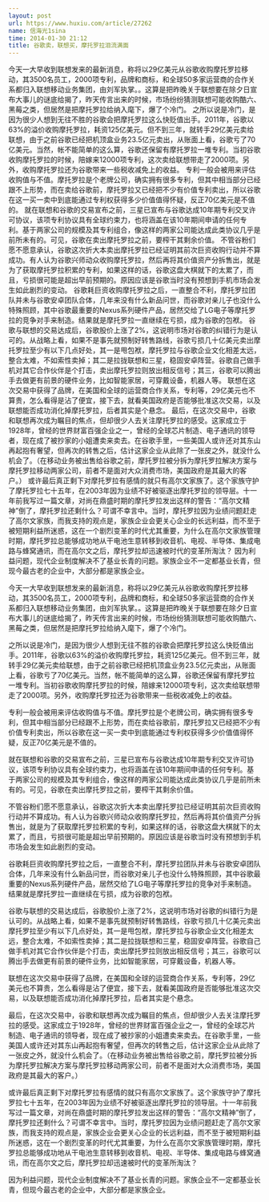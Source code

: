 ```yaml
---
layout: post
url: https://www.huxiu.com/article/27262
name: 信海光1sina
time: 2014-01-30 21:12
title: 谷歌卖，联想买，摩托罗拉泪流满面
---
```

今天一大早收到联想发来的最新消息，称将以29亿美元从谷歌收购摩托罗拉移动，其3500名员工，2000项专利，品牌和商标，和全球50多家运营商的合作关系都归入联想移动业务集团，由刘军执掌。。这算是把昨晚关于联想要在除夕日宣布大事儿的谜底给揭了，昨天传言出来的时候，市场纷纷猜测联想可能收购酷六、黑莓之类，但居然是把摩托罗拉给纳入麾下，爆了个冷门。 之所以说是冷门，是因为很少人想到无往不胜的谷歌会把摩托罗拉这么快贬值出手。2011年，谷歌以63%的溢价收购摩托罗拉，耗资125亿美元。但不到三年，就转手29亿美元卖给联想，由于之前谷歌已经把机顶盒业务23.5亿元卖出，从账面上看，谷歌亏了70亿美元。当然，帐不能简单的这么算，谷歌还保留有摩托罗拉一堆专利。当初谷歌收购摩托罗拉的时候，陪嫁来12000项专利，这次卖给联想带走了2000项。另外，收购摩托罗拉还为谷歌带来一些税收减免上的收益。 专利一般会被用来评估收购值与不值。摩托罗拉是个老牌公司，确实拥有很多专利，但其中相当部分已经跟不上形势，而在卖给谷歌前，摩托罗拉又已经把不少有价值专利卖出，所以谷歌在这一买一卖中到底能通过专利权获得多少价值值得怀疑，反正70亿美元是不值的。 就在联想和谷歌的交易宣布之前，三星已宣布与谷歌达成10年期专利交叉许可协议，该项专利协议具有全球约束力，也将涵盖在该10年期间申请的任何专利。基于两家公司的规模及其专利组合，像这样的两家公司能达成此类协议几乎是前所未有的。可见，谷歌在卖出摩托罗拉之前，要榨干其剩余价值。 不管谷粉们愿不愿意承认，谷歌这次折大本卖出摩托罗拉已经证明其前次巨资收购行动并不算成功。有人认为谷歌兴师动众收购摩托罗拉，然后再将其价值资产分拆售出，就是为了获取摩托罗拉积累的专利，如果这样的话，谷歌这盘大棋就下的太累了，而且，亏损很可能是超出早前预期的。原因应该是谷歌当时没有预想到手机市场会发生如此剧烈的变动。 谷歌耗巨资收购摩托罗拉之后，一直整合不利，摩托罗拉团队并未与谷歌安卓团队合体，几年来没有什么新品问世，而谷歌对亲儿子也没什么特殊照顾，其中谷歌最重要的Nexus系列硬件产品，居然交给了LG电子等摩托罗拉的竞争对手来制造。结果就是摩托罗拉一直继续在亏损，成为谷歌的包袱。 谷歌与联想的交易达成后，谷歌股价上涨了2%，这说明市场对谷歌的纠错行为是认可的。从战略上看，如果不是事先就预制好转售路线，谷歌亏损几十亿美元卖出摩托罗拉至少有以下几点好处，其一是甩包袱，摩托罗拉与谷歌企业文化相差太远，整合太难，不如索性卖掉；其二是拉拢联想和三星，稳固安卓阵营。谷歌自己做手机对其它合作伙伴是个打击，卖出摩托罗拉则放出相反信号；其三，谷歌可以腾出手去做更有前景的硬件业务，比如智能家居，可穿戴设备，机器人等。 联想在这次交易中获得了品牌，在美国和全球的运营商合作关系，专利等，29亿美元也不算贵，怎么看得是沾了便宜，接下去，就看美国政府是否能够批准这次交易，以及联想能否成功消化掉摩托罗拉，后者其实是个悬念。 最后，在这次交易中，谷歌和联想再次成为瞩目的焦点，但却很少人去关注摩托罗拉的感受。这家成立于1928年，曾经的世界财富百强企业之一，曾经的全球芯片制造、电子通讯的领导者，现在成了被抄家的小姐遭卖来卖去。在谷歌手里，一些美国人或许还对其东山再起抱有奢望，但再次的转售之后，估计这家企业从此除了一张皮之外，就没什么机会了。（在移动业务被出售给谷歌之前，摩托罗拉被分拆为摩托罗拉解决方案与摩托罗拉移动两家公司，前者不是面对大众消费市场，美国政府是其最大的客户。） 或许最后真正剩下对摩托罗拉有感情的就只有高尔文家族了。这个家族守护了摩托罗拉七十五年，在2003年因为业绩不好被驱逐出摩托罗拉的领导层。十一年前我写过一篇文章，对尚在鼎盛时期的摩托罗拉发出这样的警告：“高尔文精神”倒了，摩托罗拉还剩什么？可谓不幸言中。当时，摩托罗拉因为业绩问题赶走了高尔文家族，而我支持的观点是，家族企业会更关心企业的长远利益，而不至于被短期利益所迷惑，这在一个剧烈变革的时代尤其重要，为什么在高尔文家族管理时期，摩托罗拉总能够成功地从干电池生意转移到收音机、电视、半导体、集成电路与蜂窝通讯，而在高尔文之后，摩托罗拉却迅速被时代的变革所淘汰？ 因为利益问题，现代企业制度解决不了基业长青的问题。家族企业不一定都基业长青，但现今最古老的企业中，大部分都是家族企业。

今天一大早收到联想发来的最新消息，称将以29亿美元从谷歌收购摩托罗拉移动，其3500名员工，2000项专利，品牌和商标，和全球50多家运营商的合作关系都归入联想移动业务集团，由刘军执掌。。这算是把昨晚关于联想要在除夕日宣布大事儿的谜底给揭了，昨天传言出来的时候，市场纷纷猜测联想可能收购酷六、黑莓之类，但居然是把摩托罗拉给纳入麾下，爆了个冷门。

之所以说是冷门，是因为很少人想到无往不胜的谷歌会把摩托罗拉这么快贬值出手。2011年，谷歌以63%的溢价收购摩托罗拉，耗资125亿美元。但不到三年，就转手29亿美元卖给联想，由于之前谷歌已经把机顶盒业务23.5亿元卖出，从账面上看，谷歌亏了70亿美元。当然，帐不能简单的这么算，谷歌还保留有摩托罗拉一堆专利。当初谷歌收购摩托罗拉的时候，陪嫁来12000项专利，这次卖给联想带走了2000项。另外，收购摩托罗拉还为谷歌带来一些税收减免上的收益。

专利一般会被用来评估收购值与不值。摩托罗拉是个老牌公司，确实拥有很多专利，但其中相当部分已经跟不上形势，而在卖给谷歌前，摩托罗拉又已经把不少有价值专利卖出，所以谷歌在这一买一卖中到底能通过专利权获得多少价值值得怀疑，反正70亿美元是不值的。

就在联想和谷歌的交易宣布之前，三星已宣布与谷歌达成10年期专利交叉许可协议，该项专利协议具有全球约束力，也将涵盖在该10年期间申请的任何专利。基于两家公司的规模及其专利组合，像这样的两家公司能达成此类协议几乎是前所未有的。可见，谷歌在卖出摩托罗拉之前，要榨干其剩余价值。

不管谷粉们愿不愿意承认，谷歌这次折大本卖出摩托罗拉已经证明其前次巨资收购行动并不算成功。有人认为谷歌兴师动众收购摩托罗拉，然后再将其价值资产分拆售出，就是为了获取摩托罗拉积累的专利，如果这样的话，谷歌这盘大棋就下的太累了，而且，亏损很可能是超出早前预期的。原因应该是谷歌当时没有预想到手机市场会发生如此剧烈的变动。

谷歌耗巨资收购摩托罗拉之后，一直整合不利，摩托罗拉团队并未与谷歌安卓团队合体，几年来没有什么新品问世，而谷歌对亲儿子也没什么特殊照顾，其中谷歌最重要的Nexus系列硬件产品，居然交给了LG电子等摩托罗拉的竞争对手来制造。结果就是摩托罗拉一直继续在亏损，成为谷歌的包袱。

谷歌与联想的交易达成后，谷歌股价上涨了2%，这说明市场对谷歌的纠错行为是认可的。从战略上看，如果不是事先就预制好转售路线，谷歌亏损几十亿美元卖出摩托罗拉至少有以下几点好处，其一是甩包袱，摩托罗拉与谷歌企业文化相差太远，整合太难，不如索性卖掉；其二是拉拢联想和三星，稳固安卓阵营。谷歌自己做手机对其它合作伙伴是个打击，卖出摩托罗拉则放出相反信号；其三，谷歌可以腾出手去做更有前景的硬件业务，比如智能家居，可穿戴设备，机器人等。

联想在这次交易中获得了品牌，在美国和全球的运营商合作关系，专利等，29亿美元也不算贵，怎么看得是沾了便宜，接下去，就看美国政府是否能够批准这次交易，以及联想能否成功消化掉摩托罗拉，后者其实是个悬念。

最后，在这次交易中，谷歌和联想再次成为瞩目的焦点，但却很少人去关注摩托罗拉的感受。这家成立于1928年，曾经的世界财富百强企业之一，曾经的全球芯片制造、电子通讯的领导者，现在成了被抄家的小姐遭卖来卖去。在谷歌手里，一些美国人或许还对其东山再起抱有奢望，但再次的转售之后，估计这家企业从此除了一张皮之外，就没什么机会了。（在移动业务被出售给谷歌之前，摩托罗拉被分拆为摩托罗拉解决方案与摩托罗拉移动两家公司，前者不是面对大众消费市场，美国政府是其最大的客户。）

或许最后真正剩下对摩托罗拉有感情的就只有高尔文家族了。这个家族守护了摩托罗拉七十五年，在2003年因为业绩不好被驱逐出摩托罗拉的领导层。十一年前我写过一篇文章，对尚在鼎盛时期的摩托罗拉发出这样的警告：“高尔文精神”倒了，摩托罗拉还剩什么？可谓不幸言中。当时，摩托罗拉因为业绩问题赶走了高尔文家族，而我支持的观点是，家族企业会更关心企业的长远利益，而不至于被短期利益所迷惑，这在一个剧烈变革的时代尤其重要，为什么在高尔文家族管理时期，摩托罗拉总能够成功地从干电池生意转移到收音机、电视、半导体、集成电路与蜂窝通讯，而在高尔文之后，摩托罗拉却迅速被时代的变革所淘汰？

因为利益问题，现代企业制度解决不了基业长青的问题。家族企业不一定都基业长青，但现今最古老的企业中，大部分都是家族企业。

